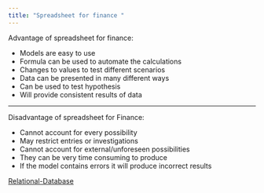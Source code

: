 ```yaml
---
title: "Spreadsheet for finance "
--- 
```

Advantage of spreadsheet for finance:
- Models are easy to use
- Formula can be used to automate the calculations
- Changes to values to test different scenarios
- Data can be presented in many different ways
- Can be used to test hypothesis
- Will provide consistent results of data 

---

Disadvantage of spreadsheet for Finance:

- Cannot account for every possibility
- May restrict entries or investigations
- Cannot account for external/unforeseen possibilities
- They can be very time consuming to produce
- If the model contains errors it will produce incorrect results 

[Relational-Database](Others/Relational-Database.md)